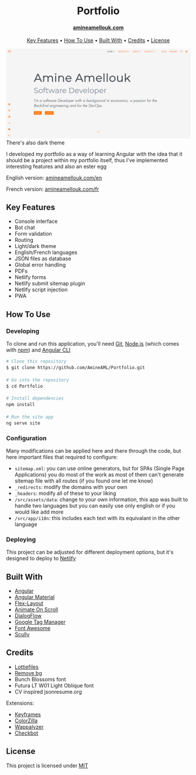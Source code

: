 <h1 align="center">
  <br>
  Portfolio
  <br>
</h1>

<h4 align="center"><a href="https://www.amineamellouk.com" target="_blank">amineamellouk.com</a></h4>

<p align="center">
  <a href="#key-features">Key Features</a> •
  <a href="#how-to-use">How To Use</a> •
  <a href="#built-with">Built With</a> •
  <a href="#credits">Credits</a> •
  <a href="#license">License</a>
</p>

![screenshot](thumbnail_of_portfolio.png)
There's also dark theme

<p>
I developed my portfolio as a way of learning Angular with the idea that it should be a project within my portfolio itself, thus I've implemented interesting features and also an ester egg

English version: <a href="https://www.amineamellouk.com/en" target="_blank">amineamellouk.com/en</a>

French version: <a href="https://www.amineamellouk.com/fr" target="_blank">amineamellouk.com/fr</a>
</p>

## Key Features
* Console interface
* Bot chat
* Form validation
* Routing
* Light/dark theme
* English/French languages
* JSON files as database
* Global error handling
* PDFs
* Netlify forms
* Netlify submit sitemap plugin
* Netlify script injection
* PWA

## How To Use

### Developing

To clone and run this application, you'll need [Git](https://www.git-scm.com), [Node.js](https://www.nodejs.org/en/download) (which comes with [npm](https://www.npmjs.com)) and [Angular CLI](https://cli.angular.io)

```bash
# Clone this repository
$ git clone https://github.com/AmineAML/Portfolio.git

# Go into the repository
$ cd Portfolio

# Install dependencies
npm install

# Run the site app
ng serve site
```

### Configuration

Many modifications can be applied here and there through the code, but here important files that required to configure:
* `sitemap.xml`: you can use online generators, but for SPAs (Single Page Applications) you do most of the work as most of them can't generate sitemap file with all routes (if you found one let me know)
* `_redirects`: modify the domains with your own
* `_headers`: modify all of these to your liking
* `/src/assets/data`: change to your own information, this app was built to handle two languages but you can easily use only english or if you would like add more
* `/src/app/i18n`: this includes each text with its equivalant in the other language

### Deploying

This project can be adjusted for different deployment options, but it's designed to deploy to [Netlify](https://www.netlify.com)

## Built With

- [Angular](https://angular.io/)
- [Angular Material](https://material.angular.io/)
- [Flex-Layout](https://github.com/angular/flex-layout)
- [Animate On Scroll](https://github.com/michalsnik/aos)
- [DialogFlow](https://cloud.google.com/dialogflow)
- [Google Tag Manager](https://developers.google.com/tag-manager)
- [Font Awesome](https://fontawesome.com/)
- [Scully](https://github.com/scullyio/scully)

## Credits

- [Lottiefiles](https://lottiefiles.com/)
- [Remove bg](https://www.remove.bg/)
- Bunch Blossoms font
- Futura LT W01 Light Oblique font
- CV inspired jsonresume.org

Extensions:
- [Keyframes](https://keyframes.app/)
- [ColorZilla](https://www.colorzilla.com/chrome/)
- [Wappalyzer](https://www.wappalyzer.com/)
- [Checkbot](https://www.checkbot.io/)

## License
This project is licensed under [MIT](https://github.com/AmineAML/Portfolio/blob/main/LICENSE)
